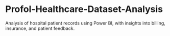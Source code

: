 # Profol-Healthcare-Dataset-Analysis
Analysis of hospital patient records using Power BI, with insights into billing, insurance, and patient feedback.
